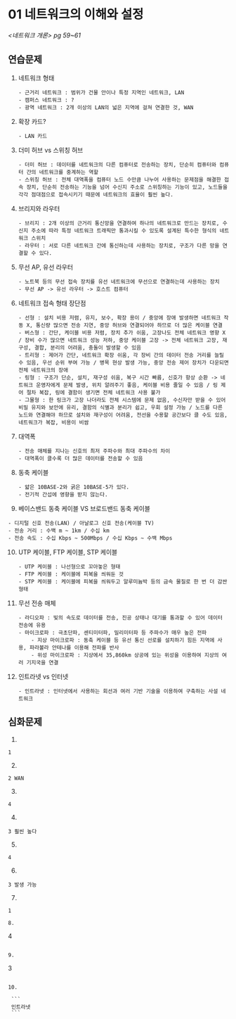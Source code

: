 # 01 네트워크의 이해와 설정

*<네트워크 개론> pg 59~61*



## 연습문제

1. 네트워크 형태

   ```
   - 근거리 네트워크 : 범위가 건물 안이나 특정 지역인 네트워크, LAN
   - 캠퍼스 네트워크 : ?
   - 광역 네트워크 : 2개 이상의 LAN의 넓은 지역에 걸쳐 연결한 것, WAN
   ```
   
2. 확장 카드?

   ```
   - LAN 카드
   ```
   
3. 더미 허브 vs 스위칭 허브

   ```
   - 더미 허브 : 데이터를 네트워크의 다른 컴퓨터로 전송하는 장치, 단순히 컴퓨터와 컴퓨터 간의 네트워크를 중계하는 역할
   - 스위칭 허브 : 전체 대역폭을 컴퓨터 노드 수만큼 나누어 사용하는 문제점을 해결한 접속 장치, 단순히 전송하는 기능을 넘어 수신지 주소로 스위칭하는 기능이 있고, 노드들을 각각 점대점으로 접속시키기 때문에 네트워크의 효율이 훨씬 높다. 
   ```
   
4. 브리지와 라우터

   ```
   - 브리지 : 2개 이상의 근거리 통신망을 연결하여 하나의 네트워크로 만드는 장치로, 수신지 주소에 따라 특정 네트워크 트래픽만 통과시킬 수 있도록 설계된 특수한 형식의 네트워크 스위치
   - 라우터 : 서로 다른 네트워크 간에 통신하는데 사용하는 장치로, 구조가 다른 망을 연결할 수 있다.
   ```
   
5. 무선 AP, 유선 라우터

   ```
   - 노트북 등의 무선 접속 장치를 유선 네트워크에 무선으로 연결하는데 사용하는 장치
   - 무선 AP -> 유선 라우터 -> 호스트 컴퓨터
   ```
   
6. 네트워크 접속 형태 장단점

   ```
   - 선형 : 설치 비용 저렴, 유지, 보수, 확장 용이 / 중앙에 장애 발생하면 네트워크 작동 X, 통신량 많으면 전송 지연, 중앙 허브와 연결되어야 하므로 더 많은 케이블 연결
   - 버스형 : 간단, 케이블 비용 저렴, 장치 추가 쉬움, 고장나도 전체 네트워크 영향 X / 장비 수가 많으면 네트워크 성능 저하, 중앙 케이블 고장 -> 전체 네트워크 고장, 재구성, 결합, 분리의 어려움, 충돌이 발생할 수 있음
   - 트리형 : 제어가 간단, 네트워크 확장 쉬움, 각 장비 간의 데이터 전송 거리를 늘릴 수 있음, 우선 순위 부여 가능 / 병목 현상 발생 가능, 중앙 전송 제어 장치가 다운되면 전체 네트워크의 장애 
   - 링형 : 구조가 단순, 설치, 재구성 쉬움, 복구 시간 빠름, 신호가 항상 순환 -> 네트워크 운영자에게 문제 발생, 위치 알려주기 좋음, 케이블 비용 줄일 수 있음 / 링 제어 절차 복잡, 링에 결함이 생기면 전체 네트워크 사용 불가
   - 그물형 : 한 링크가 고장 나더라도 전체 시스템에 문제 없음, 수신자만 받을 수 있어 비밀 유지와 보안에 유리, 결함의 식별과 분리가 쉽고, 우회 설정 가능 / 노드를 다른 노드와 연결해야 하므로 설치와 재구성이 어려움, 전선을 수용할 공간보다 클 수도 있음, 네트워크가 복잡, 비용이 비쌈
   ```

7. 대역폭

   ```
   - 전송 매체를 지나는 신호의 최저 주파수와 최대 주파수의 차이
   - 대역폭이 클수록 더 많은 데이터를 전송할 수 있음
   ```
   
8. 동축 케이블

   ```
   - 얇은 10BASE-2와 굵은 10BASE-5가 있다.
   - 전기적 간섭에 영향을 받지 않는다.
   ```

9.  베이스밴드 동축 케이블 VS 브로드밴드 동축 케이블

   ```
   - 디지털 신호 전송(LAN) / 아날로그 신호 전송(케이블 TV)
   - 전송 거리 : 수백 m ~ 1km / 수십 km
   - 전송 속도 : 수십 Kbps ~ 500Mbps / 수십 Kbps ~ 수백 Mbps
   ```

10. UTP 케이블, FTP 케이블, STP 케이블

    ```
    - UTP 케이블 : 나선형으로 꼬아놓은 형태
    - FTP 케이블 : 케이블에 피복을 씌워둔 것
    - STP 케이블 : 케이블에 피복을 씌워두고 알루미늄박 등의 금속 물질로 한 번 더 감싼 형태
    ```

11. 무선 전송 매체

    ```
    - 라디오파 : 빛의 속도로 데이터를 전송, 진공 상태나 대기를 통과할 수 있어 데이터 전송에 유용
    - 마이크로파 : 극초단파, 센티미터파, 밀리미터파 등 주파수가 매우 높은 전파
    	- 지상 마이크로파 : 동축 케이블 등 유선 통신 선로를 설치하기 힘든 지역에 사용, 파라볼라 안테나를 이용해 전파를 반사
    	- 위성 마이크로파 : 지상에서 35,860km 상공에 있는 위성을 이용하여 지상의 여러 기지국을 연결
    ```

12. 인트라넷 vs 인터넷

    ```
    - 인트라넷 : 인터넷에서 사용하는 회선과 여러 기반 기술을 이용하여 구축하는 사설 네트워크
    ```




## 심화문제

1. 

   ```
   1
   ```

2. 

   ```
   2 WAN
   ```
   
3. 

   ```
   4
   ```
   
4. 

   ```
   3 훨씬 높다
   ```
   
5. 

   ```
   4
   ```
   
6. 

   ```
   3 발생 가능
   ```

7. 

   ```
   1

8. 

   ```
   4
   ```

9. 

   ```
   3
   ```

10. 

    ```
    인트라넷
    ```

    
